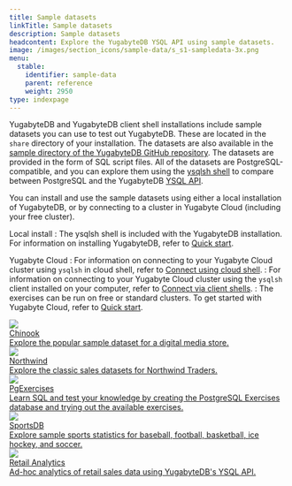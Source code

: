 ```yaml
---
title: Sample datasets
linkTitle: Sample datasets
description: Sample datasets
headcontent: Explore the YugabyteDB YSQL API using sample datasets.
image: /images/section_icons/sample-data/s_s1-sampledata-3x.png
menu:
  stable:
    identifier: sample-data
    parent: reference
    weight: 2950
type: indexpage
---
```


YugabyteDB and YugabyteDB client shell installations include sample datasets you can use to test out YugabyteDB. These are located in the `share` directory of your installation. The datasets are also available in the [sample directory of the YugabyteDB GitHub repository](https://github.com/yugabyte/yugabyte-db/tree/master/sample). The datasets are provided in the form of SQL script files. All of the datasets are PostgreSQL-compatible, and you can explore them using the [ysqlsh shell](../admin/ysqlsh/) to compare between PostgreSQL and the YugabyteDB [YSQL API](../api/ysql/).

You can install and use the sample datasets using either a local installation of YugabyteDB, or by connecting to a cluster in Yugabyte Cloud (including your free cluster).

Local install
: The ysqlsh shell is included with the YugabyteDB installation. For information on installing YugabyteDB, refer to [Quick start](../quick-start/).

Yugabyte Cloud
: For information on connecting to your Yugabyte Cloud cluster using `ysqlsh` in cloud shell, refer to [Connect using cloud shell](../yugabyte-cloud/cloud-connect/connect-cloud-shell/).
: For information on connecting to your Yugabyte Cloud cluster using the `ysqlsh` client installed on your computer, refer to [Connect via client shells](../yugabyte-cloud/cloud-connect/connect-client-shell/).
: The exercises can be run on free or standard clusters. To get started with Yugabyte Cloud, refer to [Quick start](../yugabyte-cloud/cloud-quickstart/).

<div class="row">

  <div class="col-12 col-md-6 col-lg-12 col-xl-6">
      <a class="section-link icon-offset" href="chinook/">
          <div class="head">
              <img class="icon" src="/images/section_icons/sample-data/s_s2-chinook-3x.png" aria-hidden="true" />
              <div class="title">Chinook</div>
          </div>
          <div class="body">
              Explore the popular sample dataset for a digital media store.
          </div>
      </a>
  </div>

  <div class="col-12 col-md-6 col-lg-12 col-xl-6">
      <a class="section-link icon-offset" href="northwind/">
          <div class="head">
              <img class="icon" src="/images/section_icons/sample-data/s_s3-northwind-3x.png" aria-hidden="true" />
              <div class="title">Northwind</div>
          </div>
          <div class="body">
              Explore the classic sales datasets for Northwind Traders.
          </div>
      </a>
  </div>

  <div class="col-12 col-md-6 col-lg-12 col-xl-6">
      <a class="section-link icon-offset" href="pgexercises/">
          <div class="head">
              <img class="icon" src="/images/section_icons/sample-data/s_s4-pgexercises-3x.png" aria-hidden="true" />
              <div class="title">PgExercises</div>
          </div>
          <div class="body">
              Learn SQL and test your knowledge by creating the PostgreSQL Exercises database and trying out the available exercises.
          </div>
      </a>
  </div>

  <div class="col-12 col-md-6 col-lg-12 col-xl-6">
      <a class="section-link icon-offset" href="sportsdb/">
          <div class="head">
              <img class="icon" src="/images/section_icons/sample-data/s_s5-sportsdb-3x.png" aria-hidden="true" />
              <div class="title">SportsDB</div>
          </div>
          <div class="body">
              Explore sample sports statistics for baseball, football, basketball, ice hockey, and soccer.
          </div>
      </a>
  </div>

   <div class="col-12 col-md-6 col-lg-12 col-xl-6">
    <a class="section-link icon-offset" href="retail-analytics/">
      <div class="head">
        <img class="icon" src="/images/section_icons/develop/apps/e-commerce.png" aria-hidden="true" />
        <div class="title">Retail Analytics</div>
      </div>
      <div class="body">
          Ad-hoc analytics of retail sales data using YugabyteDB's YSQL API.
      </div>
    </a>
  </div>

</div>
